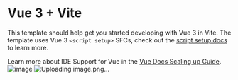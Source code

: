 # Vue 3 + Vite

This template should help get you started developing with Vue 3 in Vite. The template uses Vue 3 `<script setup>` SFCs, check out the [script setup docs](https://v3.vuejs.org/api/sfc-script-setup.html#sfc-script-setup) to learn more.

Learn more about IDE Support for Vue in the [Vue Docs Scaling up Guide](https://vuejs.org/guide/scaling-up/tooling.html#ide-support).
![image](https://github.com/MianajiAli/vue-dashbord/assets/87234097/7721fb1c-b41b-42b5-bacc-7e57c63dd110)
![Uploading image.png…]()

